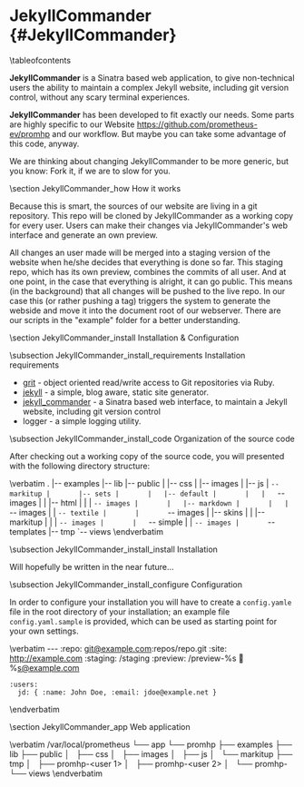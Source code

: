 JekyllCommander    {#JekyllCommander}
===============

\tableofcontents

**JekyllCommander** is a Sinatra based web application, to give non-technical users
the ability to maintain a complex Jekyll website, including git version control,
without any scary terminal experiences.

**JekyllCommander** has been developed to fit exactly our needs. Some parts are
highly specific to our Website <https://github.com/prometheus-ev/promhp> and
our workflow. But maybe you can take some advantage of this code, anyway.

We are thinking about changing JekyllCommander to be more generic, but you know:
Fork it, if we are to slow for you.

\section JekyllCommander_how How it works

Because this is smart, the sources of our website are living in a git
repository. This repo will be cloned by JekyllCommander as a working copy for
every user. Users can make their changes via JekyllCommander's web interface
and generate an own preview.

All changes an user made will be merged into a staging version of the website
when he/she decides that everything is done so far. This staging repo, which
has its own preview, combines the commits of all user.
And at one point, in the case that everything is alright, it can go public. This
means (in the background) that all changes will be pushed to the live repo.
In our case this (or rather pushing a tag) triggers the system to generate the
webside and move it into the document root of our webserver. There are our
scripts in the "example" folder for a better understanding.

\section JekyllCommander_install Installation & Configuration

\subsection JekyllCommander_install_requirements Installation requirements

* [grit](https://github.com/mojombo/grit) - object oriented read/write access to Git repositories via Ruby.
* [jekyll](http://jekyllrb.com) - a simple, blog aware, static site generator.
* [jekyll_commander](https://github.com/prometheus-ev/JekyllCommander) - a Sinatra based web interface, to maintain a Jekyll website, including git version control
* logger - a simple logging utility.

\subsection JekyllCommander_install_code Organization of the source code

After checking out a working copy of the source code, you will presented with
the following directory structure:

\verbatim
 .
 |-- examples
 |-- lib
 |-- public
 |   |-- css
 |   |-- images
 |   |-- js
 |   `-- markitup
 |       |-- sets
 |       |   |-- default
 |       |   |   `-- images
 |       |   |-- html
 |       |   |   `-- images
 |       |   |-- markdown
 |       |   |   `-- images
 |       |   `-- textile
 |       |       `-- images
 |       |-- skins
 |       |   |-- markitup
 |       |   |   `-- images
 |       |   `-- simple
 |       |       `-- images
 |       `-- templates
 |-- tmp
 `-- views
\endverbatim

\subsection JekyllCommander_install_install Installation

Will hopefully be written in the near future...

\subsection JekyllCommander_install_configure Configuration

In order to configure your installation you will have to create a `config.yamle`
file in the root directory of your installation; an example file
`config.yaml.sample` is provided, which can be used as starting point for
your own settings.

\verbatim
    ---
    :repo:    git@example.com:repos/repo.git
    :site:    http://example.com
    :staging: /staging
    :preview: /preview-%s
    :email:   %s@example.com

    :users:
      jd: { :name: John Doe, :email: jdoe@example.net }
\endverbatim

\section JekyllCommander_app Web application

\verbatim
/var/local/prometheus
└── app
    └── promhp
        ├── examples
        ├── lib
        ├── public
        │   ├── css
        │   ├── images
        │   ├── js
        │   └── markitup
        ├── tmp
        │   ├── promhp-<user 1>
        │   ├── promhp-<user 2>
        │   └── promhp-<user N>
        └── views
\endverbatim